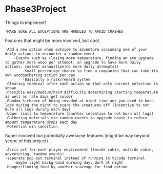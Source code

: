 # Phase3Project


Things to impliment!
    
    -MAKE SURE ALL EXCEPTIONS ARE HANDLED TO AVOID CRASHES
    
Features that might be more involved, but cool.
    
    -Add a new option when outside to adventure consuming one of your daily actions to encounter a random event
        -Events such as (losing more temperature, finding an axe upgrade to gather more wood per attempt, an upgrade to have more daily actions, instant exhaustion(no more daily attempts))
            -Small percentage chance to find a companion that can take its own woodgathering action per day
            -Basically a risk/reward system
    -Clearing terminal after each action so that only current selection is shown
    -Possible easy/medium/hard difficulty determining starting temperature as well as rate days get colder
    -Random % chance of being invaded at night time and you need to burn logs during the night to scare the creatures off (incentive to not burn all logs during each day)
    -Upper limit to temperature (another incentive to not burn all logs)
    -Gathering materials via random events to upgrade house to reduce amount temperature drops each day
    -Potential win condition

Super involved but potentially awesome features (might be way beyond scope of this project)

    -Ascii art for each player environment (inside cabin, outside cabin, adventuring, random events)
    -seperate pop out terminal instead of running in VSCode terminal
        -maybe light background durning day, dark at night
    -Hunger/finding food by another scavenge for food option